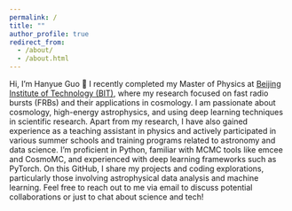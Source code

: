 ```yaml
---
permalink: /
title: ""
author_profile: true
redirect_from: 
  - /about/
  - /about.html
---
```

Hi, I’m Hanyue Guo 👋
I recently completed my Master of Physics at [Beijing Institute of Technology (BIT)](https://english.bit.edu.cn/), where my research focused on fast radio bursts (FRBs) and their applications in cosmology. I am passionate about cosmology, high-energy astrophysics, and using deep learning techniques in scientific research.
Apart from my research, I have also gained experience as a teaching assistant in physics and actively participated in various summer schools and training programs related to astronomy and data science.
I’m proficient in Python, familiar with MCMC tools like emcee and CosmoMC, and experienced with deep learning frameworks such as PyTorch. On this GitHub, I share my projects and coding explorations, particularly those involving astrophysical data analysis and machine learning.
Feel free to reach out to me via email to discuss potential collaborations or just to chat about science and tech!
